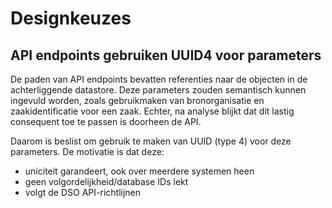 # Designkeuzes

## API endpoints gebruiken UUID4 voor parameters

De paden van API endpoints bevatten referenties naar de objecten in de
achterliggende datastore. Deze parameters zouden semantisch kunnen ingevuld
worden, zoals gebruikmaken van bronorganisatie en zaakidentificatie voor een
zaak. Echter, na analyse blijkt dat dit lastig consequent toe te passen is
doorheen de API.

Daarom is beslist om gebruik te maken van UUID (type 4) voor deze parameters.
De motivatie is dat deze:

* uniciteit garandeert, ook over meerdere systemen heen
* geen volgordelijkheid/database IDs lekt
* volgt de DSO API-richtlijnen
